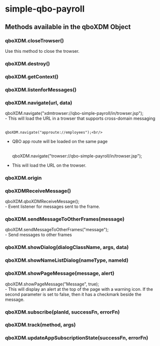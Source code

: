 simple-qbo-payroll
==================
<h2>Methods available in the qboXDM Object</h2>
<h3>qboXDM.closeTrowser()</h3>
<p>Use this method to close the trowser.</p>
<h3>qboXDM.destroy()</h3>
<h3>qboXDM.getContext()</h3>
<p>
</p>
<h3>qboXDM.listenforMessages()</h3>
<h3>qboXDM.navigate(url, data)</h3>
<p>
  qboXDM.navigate("xdmtrowser://qbo-simple-payroll/in/trowser.jsp");<br/>
  - This will load the URL in a trowser that supports cross-domain messaging<br/><br/>
  
	qboXDM.navigate("approute://employees");<br/>
  - QBO app route will be loaded on the same page<br/><br/>
  
	qboXDM.navigate("trowser://qbo-simple-payroll/in/trowser.jsp");<br/>
  - This will load the URL on the trowser.
</p>
<h3>qboXDM.origin</h3>
<h3>qboXDMReceiveMessage()</h3>
<p>
  qboXDM.qboXDMReceiveMessage();<br/>
  - Event listener for messages sent to the frame. <br/>
</p>
<h3>qboXDM.sendMessageToOtherFrames(message)</h3>
<p>
  qboXDM.sendMessageToOtherFrames("message");<br/>
  - Send messages to other frames <br/>
</p>
<h3>qboXDM.showDialog(dialogClassName, args, data)</h3>
<h3>qboXDM.showNameListDialog(nameType, nameId)</h3>
<h3>qboXDM.showPageMessage(message, alert)</h3>
<p>
 qboXDM.showPageMessage("Message", true);<br/>
 - This will display an alert at the top of the page with a warning icon. If the second parameter is set to false, then it has a checkmark beside the message.<br/>
</p>
<h3>qboXDM.subscribe(planId, successFn, errorFn)</h3>
<h3>qboXDM.track(method, args)</h3>
<h3>qboXDM.updateAppSubscriptionState(successFn, errorFn)</h3>
